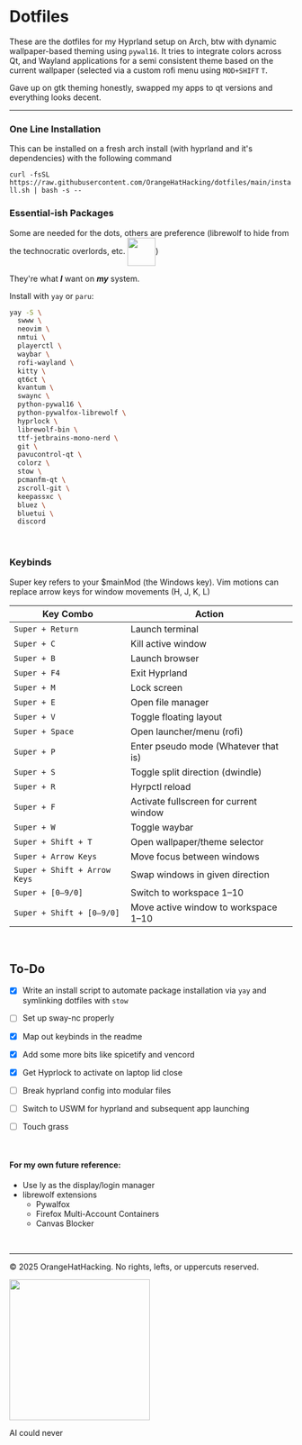 # Dotfiles 

These are the dotfiles for my Hyprland setup on Arch, btw with dynamic wallpaper-based theming using `pywal16`. 
It tries to integrate colors across Qt, and Wayland applications for a semi consistent theme based on the current wallpaper (selected via a custom rofi menu using `MOD+SHIFT` `T`.

Gave up on gtk theming honestly, swapped my apps to qt versions and everything looks decent.

---
### One Line Installation

This can be installed on a fresh arch install (with hyprland and it's dependencies) with the following command

`curl -fsSL https://raw.githubusercontent.com/OrangeHatHacking/dotfiles/main/install.sh | bash -s --`


### Essential-ish Packages
Some are needed for the dots, others are preference (librewolf to hide from the technocratic overlords, etc. <img src="https://i.imgflip.com/1pzanj.jpg" width="50" style="vertical-align:middle;" />)

They're what **_I_** want on **_my_** system.

Install with `yay` or `paru`:
```bash
yay -S \
  swww \
  neovim \
  nmtui \
  playerctl \
  waybar \
  rofi-wayland \
  kitty \
  qt6ct \
  kvantum \
  swaync \
  python-pywal16 \
  python-pywalfox-librewolf \
  hyprlock \
  librewolf-bin \
  ttf-jetbrains-mono-nerd \
  git \
  pavucontrol-qt \
  colorz \
  stow \
  pcmanfm-qt \
  zscroll-git \
  keepassxc \
  bluez \
  bluetui \
  discord
```

<br>

### Keybinds

Super key refers to your $mainMod (the Windows key).
Vim motions can replace arrow keys for window movements (H, J, K, L)

| Key Combo                    | Action                               |
| ---------------------------- | ------------------------------------ |
| `Super + Return`             | Launch terminal                      |
| `Super + C`                  | Kill active window                   |
| `Super + B`                  | Launch browser                       |
| `Super + F4`                 | Exit Hyprland                        |
| `Super + M`                  | Lock screen                          |
| `Super + E`                  | Open file manager                    |
| `Super + V`                  | Toggle floating layout               |
| `Super + Space`              | Open launcher/menu (rofi)            |
| `Super + P`                  | Enter pseudo mode (Whatever that is) |
| `Super + S`                  | Toggle split direction (dwindle)     |
| `Super + R`                  | Hyrpctl reload                       |
| `Super + F`                  | Activate fullscreen for current window|
| `Super + W`                  | Toggle waybar                        |
| `Super + Shift + T`          | Open wallpaper/theme selector        |
| `Super + Arrow Keys`         | Move focus between windows           |
| `Super + Shift + Arrow Keys` | Swap windows in given direction      |
| `Super + [0–9/0]`            | Switch to workspace 1–10             |
| `Super + Shift + [0–9/0]`    | Move active window to workspace 1–10 |

<br>

## To-Do
- [x] Write an install script to automate package installation via `yay` and symlinking dotfiles with `stow`
 
- [ ] Set up sway-nc properly
    
- [x] Map out keybinds in the readme
   
- [x] Add some more bits like spicetify and vencord
    
- [x] Get Hyprlock to activate on laptop lid close

- [ ] Break hyprland config into modular files

- [ ] Switch to USWM for hyprland and subsequent app launching

- [ ] Touch grass

<br>

#### For my own future reference:
- Use ly as the display/login manager
- librewolf extensions
    - Pywalfox
    - Firefox Multi-Account Containers
    - Canvas Blocker

<br>

---

© 2025 OrangeHatHacking. No rights, lefts, or uppercuts reserved. 

<img src="https://media1.tenor.com/m/bNzZ1qOeBG0AAAAC/gun-tears.gif)" width="250"/>

AI could never
